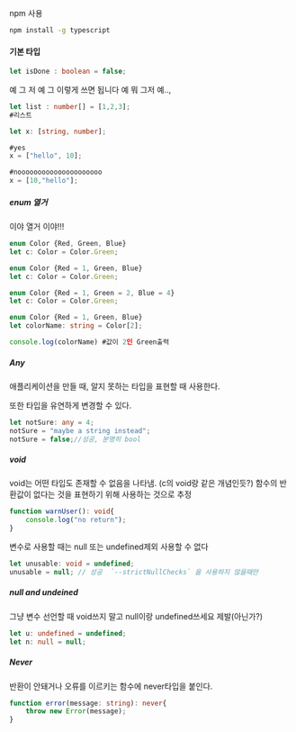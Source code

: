 npm 사용
```cmd
npm install -g typescript
```

#### 기본 타입
```typescript
let isDone : boolean = false;
```
예 그 저 예 그 이렇게 쓰면 됩니다 예 뭐 그저 예..,

```typescript
let list : number[] = [1,2,3];
#리스트
```

```typeScript
let x: [string, number];

#yes
x = ["hello", 10];

#nooooooooooooooooooooo
x = [10,"hello"];
```

##### enum 열거
이야 열거 이야!!!
```typeScript
enum Color {Red, Green, Blue}
let c: Color = Color.Green;
```

```typeScript
enum Color {Red = 1, Green, Blue}
let c: Color = Color.Green;
```

```typeScript
enum Color {Red = 1, Green = 2, Blue = 4}
let c: Color = Color.Green;
```


```typeScript
enum Color {Red = 1, Green, Blue}
let colorName: string = Color[2];

console.log(colorName) #값이 2인 Green출력
```

##### Any
애플리케이션을 만들 때, 알지 못하는 타입을 표현할 때 사용한다.

또한 타입을 유연하게 변경할 수 있다.

```typeScript
let notSure: any = 4;
notSure = "maybe a string instead";
notSure = false;//성공, 분명히 bool
```

##### void
void는 어떤 타입도 존재할 수 없음을 나타냄.
(c의 void랑 같은 개념인듯?)
함수의 반환값이 없다는 것을 표현하기 위해 사용하는 것으로 추정

```typeScript
function warnUser(): void{
	console.log("no return");
}
```

변수로 사용할 때는 null 또는 undefined제외 사용할 수 없다

```typeScript
let unusable: void = undefined;
unusable = null; // 성공  `--strictNullChecks` 을 사용하지 않을때만
```

##### null and undeined
그냥 변수 선언할 때 void쓰지 말고 null이랑 undefined쓰세요 제발(아닌가?)

```typeScript
let u: undefined = undefined;
let n: null = null;
```


##### Never
반환이 안돼거나 오류를 이르키는 함수에 never타입을 붙인다.

```TypeScript
function error(message: string): never{
	throw new Error(message);
}
```
